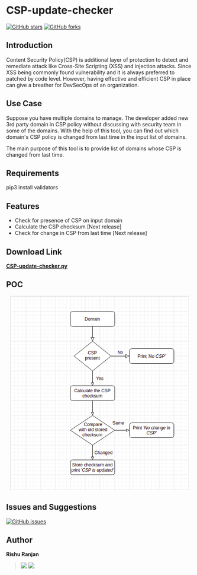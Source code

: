 # CSP-update-checker
[![GitHub stars](https://img.shields.io/github/stars/rishuranjanofficial/CSP-update-checker?logoColor=blue&style=social)](https://github.com/rishuranjanofficial/CSP-update-checker/stargazers)   [![GitHub forks](https://img.shields.io/github/forks/rishuranjanofficial/CSP-update-checker?logoColor=blue&style=social)](https://github.com/rishuranjanofficial/CSP-update-checker/network)

## Introduction
Content Security Policy(CSP) is additional layer of protection to detect and remediate attack like Cross-Site Scripting (XSS) and injection attacks. Since XSS being commonly found vulnerability and it is always preferred to patched by code level. However, having effective and efficient CSP in place can give a breather for DevSecOps of an organization. 

## Use Case
Suppose you have multiple domains to manage. The developer added new 3rd party domain in CSP policy without discussing with security team  in some of the domains. With the help of this tool, you can find out which domain's CSP policy is changed from last time in the input list of domains.

The main purpose of this tool is to provide list of domains whose CSP is changed from last time.

## Requirements
pip3 install validators

## Features
- Check for presence of CSP on input domain
- Calculate the CSP checksum [Next release]
- Check for change in CSP from last time [Next release]

## Download Link 
**[CSP-update-checker.py](https://rishuranjanofficial.github.io/CSP-update-checker/CSP-update-checker.py)**

## POC
<p align="center">
  <img src="https://github.com/rishuranjanofficial/CSP-update-checker/blob/main/Flow%20chart%20of%20CSP%20update%20checker%20script.png?raw=true" alt="Flow chart of CSP update checker script"/>
</p>

## Issues and Suggestions
[![GitHub issues](https://img.shields.io/github/issues/rishuranjanofficial/CSP-update-checker?label=Contribution&style=social)](https://github.com/rishuranjanofficial/CSP-update-checker/issues)

## Author
**Rishu Ranjan**
> [![](https://img.shields.io/twitter/follow/tweetit_rrj?style=social)](https://twitter.com/intent/follow?screen_name=tweetit_rrj)   [![](https://static-exp1.licdn.com/sc/h/95o6rrc5ws6mlw6wqzy0xgj7y)](https://www.linkedin.com/in/rishuranjan/)
